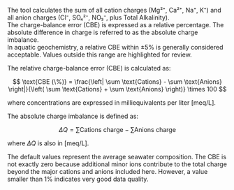 The tool calculates the sum of all cation charges (Mg²⁺, Ca²⁺, Na⁺, K⁺) and all anion charges (Cl⁻, SO₄²⁻, NO₃⁻, plus Total Alkalinity).  
The charge-balance error (CBE) is expressed as a relative percentage. The absolute difference in charge is referred to as the absolute charge imbalance.  
In aquatic geochemistry, a relative CBE within ±5% is generally considered acceptable. Values outside this range are highlighted for review.

The relative charge-balance error (CBE) is calculated as:

$$
\text{CBE (\%)} = \frac{\left| \sum \text{Cations} - \sum \text{Anions} \right|}{\left( \sum \text{Cations} + \sum \text{Anions} \right)} \times 100
$$

where concentrations are expressed in milliequivalents per liter \[meq/L\].

The absolute charge imbalance is defined as:

$$
\Delta Q = \sum \text{Cations charge} - \sum \text{Anions charge}
$$

where $\Delta Q$ is also in \[meq/L\].

The default values represent the average seawater composition. The CBE is not exactly zero because additional minor ions contribute to the total 
charge beyond the major cations and anions included here. However, a value smaller than 1% indicates very good data quality.
